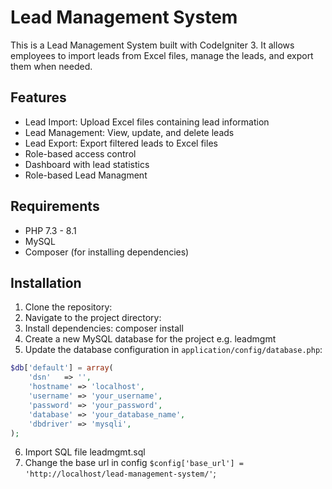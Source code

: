 # Lead Management System

This is a Lead Management System built with CodeIgniter 3. It allows employees to import leads from Excel files, manage the leads, and export them when needed.

## Features

- Lead Import: Upload Excel files containing lead information
- Lead Management: View, update, and delete leads
- Lead Export: Export filtered leads to Excel files
- Role-based access control
- Dashboard with lead statistics
- Role-based Lead Managment

## Requirements

- PHP 7.3 - 8.1
- MySQL
- Composer (for installing dependencies)

## Installation

1. Clone the repository: 
2. Navigate to the project directory:
3. Install dependencies: composer install
4. Create a new MySQL database for the project e.g. leadmgmt
5. Update the database configuration in `application/config/database.php`:
```php
$db['default'] = array(
    'dsn'   => '',
    'hostname' => 'localhost',
    'username' => 'your_username',
    'password' => 'your_password',
    'database' => 'your_database_name',
    'dbdriver' => 'mysqli',
);
```

6. Import SQL file leadmgmt.sql
7. Change the base url in config `$config['base_url'] = 'http://localhost/lead-management-system/'`;
